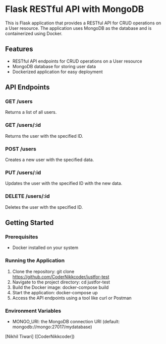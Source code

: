Flask RESTful API with MongoDB
=============================

This is Flask application that provides a RESTful API for CRUD operations on a User resource. The application uses MongoDB as the database and is containerized using Docker.

Features
--------

* RESTful API endpoints for CRUD operations on a User resource
* MongoDB database for storing user data
* Dockerized application for easy deployment

API Endpoints
-------------

### GET /users

Returns a list of all users.

### GET /users/:id

Returns the user with the specified ID.

### POST /users

Creates a new user with the specified data.

### PUT /users/:id

Updates the user with the specified ID with the new data.

### DELETE /users/:id

Deletes the user with the specified ID.

Getting Started
---------------

### Prerequisites

* Docker installed on your system

### Running the Application

1. Clone the repository: git clone https://github.com/CoderNikkcoder/justfor-test
2. Navigate to the project directory: cd justfor-test
3. Build the Docker image: docker-compose build
4. Start the application: docker-compose up
5. Access the API endpoints using a tool like curl or Postman

### Environment Variables

* MONGO_URI: the MongoDB connection URI (default: mongodb://mongo:27017/mydatabase)


[Nikhil Tiwari] ([CoderNikkcoder])
